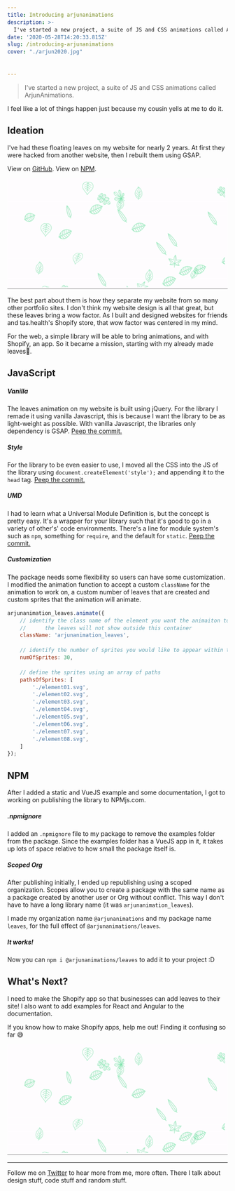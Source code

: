 ```yaml
---
title: Introducing arjunanimations
description: >-
  I've started a new project, a suite of JS and CSS animations called ArjunAnimations.
date: '2020-05-28T14:20:33.815Z'
slug: /introducing-arjunanimations
cover: "./arjun2020.jpg"


---
```


> I've started a new project, a suite of JS and CSS animations called ArjunAnimations. 



I feel like a lot of things happen just because my cousin yells at me to do it. 

## Ideation

I've had these floating leaves on my website for nearly 2 years. At first they were hacked from another website, then I rebuilt them using GSAP. 

View on [GitHub](github.com/arjunkalburgi/arjunanimation_leaves).
View on [NPM](https://www.npmjs.com/package/@arjunanimations/leaves).

![leavesgif](./leavesgif.gif)

The best part about them is how they separate my website from so many other portfolio sites. I don't think my website design is all that great, but these leaves bring a wow factor. As I built and designed websites for friends and tas.health's Shopify store, that wow factor was centered in my mind.

For the web, a simple library will be able to bring animations, and with Shopify, an app. So it became a mission, starting with my already made leaves🍃.

## JavaScript

##### Vanilla

The leaves animation on my website is built using jQuery. For the library I remade it using vanilla Javascript, this is because I want the library to be as light-weight as possible. With vanilla Javascript, the libraries only dependency is GSAP. [Peep the commit.](https://github.com/arjunkalburgi/arjunanimation_leaves/commit/5a7dfb9ca15a59d60ead48646bc3387329782930)

##### Style

For the library to be even easier to use, I moved all the CSS into the JS of the library using `document.createElement('style');` and appending it to the `head` tag. [Peep the commit.](https://github.com/arjunkalburgi/arjunanimation_leaves/commit/6526aad1e08eaf757cf30c4f6ae1222109068728)

##### UMD

I had to learn what a Universal Module Definition is, but the concept is pretty easy. It's a wrapper for your library such that it's good to go in a variety of other's' code environments. There's a line for module system's such as `npm`, something for `require`, and the default for `static`. [Peep the commit.](https://github.com/arjunkalburgi/arjunanimation_leaves/commit/ce9f6d32521e1a880de94d0114bb26a582d6fd77)

##### Customization 

The package needs some flexibility so users can have some customization. I modified the animation function to accept a custom `className` for the animation to work on, a custom number of leaves that are created and custom sprites that the animation will animate. 

```javascript
arjunanimation_leaves.animate({
    // identify the class name of the element you want the animaiton to appear within
    //      the leaves will not show outside this container
    className: 'arjunanimation_leaves', 

    // identify the number of sprites you would like to appear within the container
    numOfSprites: 30,

    // define the sprites using an array of paths
    pathsOfSprites: [
        './element01.svg',
        './element02.svg',
        './element03.svg',
        './element04.svg',
        './element05.svg',
        './element06.svg',
        './element07.svg',
        './element08.svg',
    ]
});
```

## NPM

After I added a static and VueJS example and some documentation, I got to working on publishing the library to NPMjs.com. 

##### .npmignore

I added an `.npmignore` file to my package to remove the examples folder from the package. Since the examples folder has a VueJS app in it, it takes up lots of space relative to how small the package itself is.

##### Scoped Org

After publishing initially, I ended up republishing using a scoped organization. Scopes allow you to create a package with the same name as a package created by another user or Org without conflict. This way I don't have to have a long library name (it was `arjunanimation_leaves`). 

I made my organization name `@arjunanimations` and my package name `leaves`, for the full effect of `@arjunanimations/leaves`.

##### It works!

Now you can `npm i @arjunanimations/leaves` to add it to your project :D 

## What's Next?

I need to make the Shopify app so that businesses can add leaves to their site! I also want to add examples for React and Angular to the documentation. 

If you know how to make Shopify apps, help me out! Finding it confusing so far 😅

![leavesgif](./leavesgif.gif)



------



Follow me on [Twitter](twitter.com/arjunkalbugi) to hear more from me, more often. There I talk about design stuff, code stuff and random stuff. 